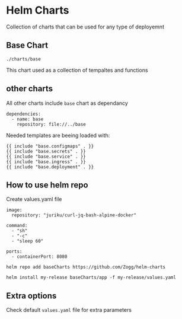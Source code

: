 # Helm Charts

Collection of charts that can be used for any type of deployemnt


## Base Chart

`./charts/base`

This chart used as a collection of tempaltes and functions

## other charts

All other charts include `base` chart as dependancy
```
dependencies:
  - name: base
    repository: file://../base
```

Needed templates are beeing loaded with:
```
{{ include "base.configmaps" . }}
{{ include "base.secrets" . }}
{{ include "base.service" . }}
{{ include "base.ingress" . }}
{{ include "base.deployment" . }}
```

## How to use helm repo

Create values.yaml file
```
image:
  repository: "juriku/curl-jq-bash-alpine-docker"

command:
  - "sh"
  - "-c"
  - "sleep 60"

ports:
  - containerPort: 8080
```

```
helm repo add baseCharts https://github.com/Zogg/helm-charts
```

```
helm install my-release baseCharts/app -f my-release/values.yaml
```

## Extra options

Check default `values.yaml` file for extra parameters
